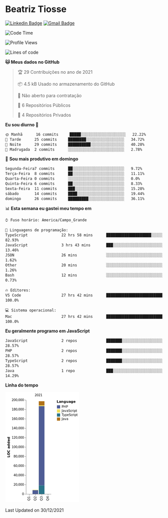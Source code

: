 # Beatriz **Tiosse**


[![Linkedin Badge](https://img.shields.io/badge/-Beatriz%20Tiosse-201B2D?style=flat-square&logo=Linkedin&logoColor=white&link=https://www.linkedin.com/in/beatriz-tiosse-terradas/)](https://www.linkedin.com/in/beatriz-tiosse-terradas/) 
[![Gmail Badge](https://img.shields.io/badge/-beatriz.terradas@gmail.com-201B2D?style=flat-square&logo=Gmail&logoColor=white&link=mailto:beatriz.terradas@gmail.com)](mailto:beatriz.terradas@gmail.com)


<!--START_SECTION:waka-->
![Code Time](http://img.shields.io/badge/Code%20Time-480%20hrs%2017%20mins-blue)

![Profile Views](http://img.shields.io/badge/Visualizac%C3%B5es%20do%20perfil-0-blue)

![Lines of code](https://img.shields.io/badge/Desde%20o%20Hello%20World%20eu%20escrevi-206%20Thousand%20linhas%20de%20c%C3%B3digo-blue)

**🐱 Meus dados no GitHub** 

> 🏆 29 Contribuições no ano de 2021
 > 
> 📦 4.5 kB Usado no armazenamento do GitHub 
 > 
> 🚫 Não aberto para contratação
 > 
> 📜 6 Repositórios Públicos 
 > 
> 🔑 4 Repositórios Privados  
 > 
**Eu sou diurno 🐤** 

```text
🌞 Manhã      16 commits     █████░░░░░░░░░░░░░░░░░░░░   22.22% 
🌆 Tarde      25 commits     ████████░░░░░░░░░░░░░░░░░   34.72% 
🌃 Noite      29 commits     ██████████░░░░░░░░░░░░░░░   40.28% 
🌙 Madrugada  2 commits      ░░░░░░░░░░░░░░░░░░░░░░░░░   2.78%

```
📅 **Sou mais produtivo em domingo** 

```text
Segunda-Feira7 commits      ██░░░░░░░░░░░░░░░░░░░░░░░   9.72% 
Terça-Feira  8 commits      ██░░░░░░░░░░░░░░░░░░░░░░░   11.11% 
Quarta-Feira 0 commits      ░░░░░░░░░░░░░░░░░░░░░░░░░   0.0% 
Quinta-Feira 6 commits      ██░░░░░░░░░░░░░░░░░░░░░░░   8.33% 
Sexta-Feira  11 commits     ███░░░░░░░░░░░░░░░░░░░░░░   15.28% 
sábado       14 commits     ████░░░░░░░░░░░░░░░░░░░░░   19.44% 
domingo      26 commits     █████████░░░░░░░░░░░░░░░░   36.11%

```


📊 **Esta semana eu gastei meu tempo em** 

```text
⌚︎ Fuso horário: America/Campo_Grande

💬 Linguagens de programação: 
TypeScript               22 hrs 58 mins      ████████████████████░░░░░   82.93% 
JavaScript               3 hrs 43 mins       ███░░░░░░░░░░░░░░░░░░░░░░   13.46% 
JSON                     26 mins             ░░░░░░░░░░░░░░░░░░░░░░░░░   1.62% 
Other                    20 mins             ░░░░░░░░░░░░░░░░░░░░░░░░░   1.26% 
Bash                     12 mins             ░░░░░░░░░░░░░░░░░░░░░░░░░   0.73%

🔥 Editores: 
VS Code                  27 hrs 42 mins      █████████████████████████   100.0%

💻 Sistema operacional: 
Mac                      27 hrs 42 mins      █████████████████████████   100.0%

```

**Eu geralmente programo em JavaScript** 

```text
JavaScript               2 repos             ███████░░░░░░░░░░░░░░░░░░   28.57% 
PHP                      2 repos             ███████░░░░░░░░░░░░░░░░░░   28.57% 
TypeScript               2 repos             ███████░░░░░░░░░░░░░░░░░░   28.57% 
Java                     1 repo              ███░░░░░░░░░░░░░░░░░░░░░░   14.29%

```


**Linha do tempo**

![Chart not found](https://raw.githubusercontent.com/beatriztiosse/beatriztiosse/master/charts/bar_graph.png) 


 Last Updated on 30/12/2021
<!--END_SECTION:waka-->
